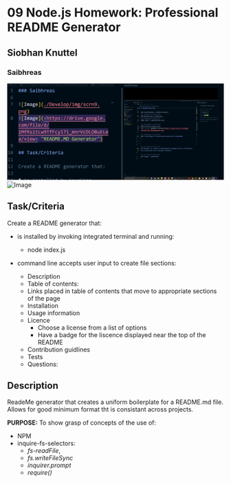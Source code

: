 # 09 Node.js Homework: Professional README Generator

## Siobhan Knuttel

### Saibhreas

![Image](./Develop/img/scrn2.png)
![Image](<https://drive.google.com/file/d/1MfRs1tLw9TfFcyl7i_mnrVcDLOBuELea/view> "README.MD Generator")

## Task/Criteria

Create a README generator that:

* is installed by invoking integrated terminal and running:
  * node index.js

* command line accepts user input to create file sections:
  * Description
  * Table of contents:  
  * Links placed in table of contents that move to appropriate sections of the page  
  * Installation  
  * Usage information
  * Licence  
    * Choose a license from a list of options
    * Have a badge for the liscence displayed near the top of the README
  * Contribution guidlines
  * Tests
  * Questions:

## Description

ReadeMe generator that creates a uniform boilerplate for a README.md file.  Allows for good minimum format tht is consistant across projects.

**PURPOSE:** To show grasp of concepts of the use of:

* NPM
* inquire-fs-selectors:
  * *fs-readFile*,  
  * *fs.writeFileSync*  
  * *inquirer.prompt*  
  * *require()*
